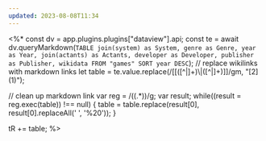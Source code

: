```yaml
---
updated: 2023-08-08T11:34
---
```

<%*
const dv = app.plugins.plugins["dataview"].api;
const te = await dv.queryMarkdown(`
	TABLE join(system) as System, genre as Genre, year as Year, join(actants) as Actants, developer as Developer, publisher as Publisher, wikidata
	FROM "games"
	SORT year DESC
`);
// replace wikilinks with markdown links
let table = te.value.replace(/\[\[([^|]+)\\\|([^|]+)\]\]/gm, "[$2]($1)");

// clean up markdown link
var reg = /(\(.*\))/g;
var result;
while((result = reg.exec(table)) !== null) {
	table = table.replace(result[0], result[0].replaceAll(' ', '%20'));
}

tR += table;
%>